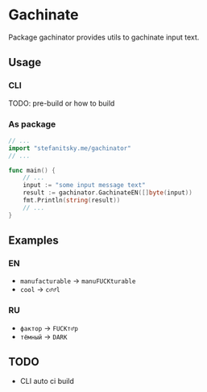 # Gachinate

Package gachinator provides utils to gachinate input text.

## Usage

### CLI

TODO: pre-build or how to build

### As package

```go
// ...
import "stefanitsky.me/gachinator"
// ...

func main() {
    // ...
    input := "some input message text"
    result := gachinator.GachinateEN([]byte(input))
    fmt.Println(string(result))
    // ...
}
```

## Examples

### EN

* `manufacturable` -> `manuFUCKturable`
* `cool` -> `c♂♂l`

### RU

* `фактор` -> `FUCKт♂р`
* `тёмный` -> `DARK`

## TODO

* CLI auto ci build
